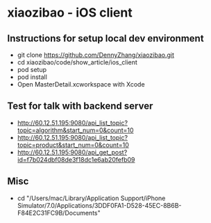 xiaozibao - iOS client
=========

## Instructions for setup local dev environment
- git clone https://github.com/DennyZhang/xiaozibao.git
- cd xiaozibao/code/show_article/ios_client
- pod setup
- pod install
- Open MasterDetail.xcworkspace with Xcode

## Test for talk with backend server
- http://60.12.51.195:9080/api_list_topic?topic=algorithm&start_num=0&count=10
- http://60.12.51.195:9080/api_list_topic?topic=product&start_num=0&count=10
- http://60.12.51.195:9080/api_get_post?id=f7b024dbf08de3f18dc1e6ab20fefb09

## Misc
- cd "/Users/mac/Library/Application Support/iPhone Simulator/7.0/Applications/3DDF0FA1-D528-45EC-8B6B-F84E2C31FC9B/Documents"
